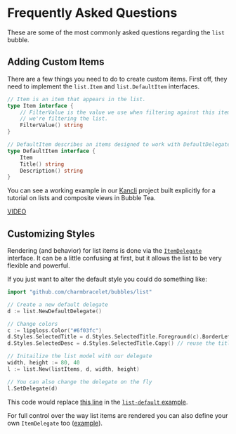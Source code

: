 # Frequently Asked Questions

These are some of the most commonly asked questions regarding the `list` bubble.

## Adding Custom Items

There are a few things you need to do to create custom items. First off, they
need to implement the `list.Item` and `list.DefaultItem` interfaces.

```go
// Item is an item that appears in the list.
type Item interface {
	// FilterValue is the value we use when filtering against this item when
	// we're filtering the list.
	FilterValue() string
}
```

```go
// DefaultItem describes an items designed to work with DefaultDelegate.
type DefaultItem interface {
	Item
	Title() string
	Description() string
}
```

You can see a working example in our [Kancli][kancli] project built
explicitly for a tutorial on lists and composite views in Bubble Tea. 

[VIDEO](https://youtu.be/ZA93qgdLUzM)

## Customizing Styles

Rendering (and behavior) for list items is done via the
[`ItemDelegate`][itemDelegate]
interface. It can be a little confusing at first, but it allows the list to be
very flexible and powerful.

If you just want to alter the default style you could do something like:

```go
import "github.com/charmbracelet/bubbles/list"

// Create a new default delegate
d := list.NewDefaultDelegate()

// Change colors
c := lipgloss.Color("#6f03fc")
d.Styles.SelectedTitle = d.Styles.SelectedTitle.Foreground(c).BorderLeftForeground(c)
d.Styles.SelectedDesc = d.Styles.SelectedTitle.Copy() // reuse the title style here

// Initailize the list model with our delegate
width, height := 80, 40
l := list.New(listItems, d, width, height)

// You can also change the delegate on the fly
l.SetDelegate(d)
```

This code would replace [this line][replacedLine] in the [`list-default`
example][listDefault].

For full control over the way list items are rendered you can also define your
own `ItemDelegate` too ([example][customDelegate]).


[kancli]: https://github.com/charmbracelet/kancli/blob/main/main.go#L45
[itemDelegate]: https://pkg.go.dev/github.com/charmbracelet/bubbles@v0.10.2/list#ItemDelegate
[replacedLine]: https://github.com/charmbracelet/bubbletea/blob/master/examples/list-default/main.go#L77
[listDefault]: https://github.com/charmbracelet/bubbletea/tree/master/examples/list-default
[customDelegate]: https://github.com/charmbracelet/bubbletea/blob/master/examples/list-simple/main.go#L29-L50
